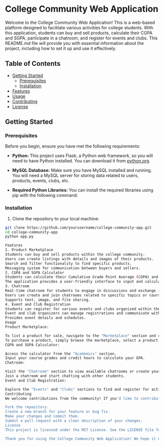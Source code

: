 # College Community Web Application

Welcome to the College Community Web Application! This is a web-based platform designed to facilitate various activities for college students. With this application, students can buy and sell products, calculate their CGPA and SGPA, participate in a chatroom, and register for events and clubs. This README.md file will provide you with essential information about the project, including how to set it up and use it effectively.

## Table of Contents
- [Getting Started](#getting-started)
  - [Prerequisites](#prerequisites)
  - [Installation](#installation)
- [Features](#features)
- [Usage](#usage)
- [Contributing](#contributing)
- [License](#license)

## Getting Started

### Prerequisites

Before you begin, ensure you have met the following requirements:

- **Python:** This project uses Flask, a Python web framework, so you will need to have Python installed. You can download it from [python.org](https://www.python.org/downloads/).

- **MySQL Database:** Make sure you have MySQL installed and running. You will need a MySQL server for storing data related to users, products, events, clubs, etc.

- **Required Python Libraries:** You can install the required libraries using pip with the following command:


### Installation

1. Clone the repository to your local machine:

 ```bash
 git clone https://github.com/yourusername/college-community-app.git
 cd college-community-app
python app.py

Features
1. Product Marketplace
Students can buy and sell products within the college community.
Users can create listings with details and images of their products.
Search and filter functionality to find specific products.
Messaging system for communication between buyers and sellers.
2. CGPA and SGPA Calculator
Students can calculate their Cumulative Grade Point Average (CGPA) and Semester Grade Point Average (SGPA) based on their course grades.
The application provides a user-friendly interface to input and calculate GPA.
3. Chatroom
Real-time chatroom for students to engage in discussions and exchange information.
Users can create and join chatrooms related to specific topics or courses.
Supports text, image, and file sharing.
4. Event and Club Registration
Students can register for various events and clubs organized within the college.
Event and club organizers can manage registrations and communicate with members.
Provides event details and schedules.
Usage
Product Marketplace:

To list a product for sale, navigate to the "Marketplace" section and click "Sell a Product".
To purchase a product, simply browse the marketplace, select a product, and contact the seller through the messaging system.
CGPA and SGPA Calculator:

Access the calculator from the "Academics" section.
Input your course grades and credit hours to calculate your GPA.
Chatroom:

Visit the "Chatroom" section to view available chatrooms or create your own.
Join a chatroom and start chatting with other students.
Event and Club Registration:

Explore the "Events" and "Clubs" sections to find and register for activities and clubs that interest you.
Contributing
We welcome contributions from the community! If you'd like to contribute to this project, please follow these steps:

Fork the repository.
Create a new branch for your feature or bug fix.
Make your changes and commit them.
Submit a pull request with a clear description of your changes.
License
This project is licensed under the MIT License. See the LICENSE file for details.

Thank you for using the College Community Web Application! We hope it enhances your college experience and fosters a sense of community among students. If you have any questions or encounter issues, please feel free to reach out to us. Happy exploring!
